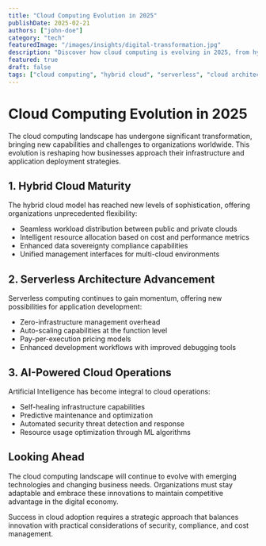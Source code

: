 ```yaml
---
title: "Cloud Computing Evolution in 2025"
publishDate: 2025-02-21
authors: ["john-doe"]
category: "tech"
featuredImage: "/images/insights/digital-transformation.jpg"
description: "Discover how cloud computing is evolving in 2025, from hybrid cloud solutions to serverless architectures and AI-powered cloud services."
featured: true
draft: false
tags: ["cloud computing", "hybrid cloud", "serverless", "cloud architecture"]
---
```


# Cloud Computing Evolution in 2025

The cloud computing landscape has undergone significant transformation, bringing new capabilities and challenges to organizations worldwide. This evolution is reshaping how businesses approach their infrastructure and application deployment strategies.

## 1. Hybrid Cloud Maturity

The hybrid cloud model has reached new levels of sophistication, offering organizations unprecedented flexibility:

- Seamless workload distribution between public and private clouds
- Intelligent resource allocation based on cost and performance metrics
- Enhanced data sovereignty compliance capabilities
- Unified management interfaces for multi-cloud environments

## 2. Serverless Architecture Advancement

Serverless computing continues to gain momentum, offering new possibilities for application development:

- Zero-infrastructure management overhead
- Auto-scaling capabilities at the function level
- Pay-per-execution pricing models
- Enhanced development workflows with improved debugging tools

## 3. AI-Powered Cloud Operations

Artificial Intelligence has become integral to cloud operations:

- Self-healing infrastructure capabilities
- Predictive maintenance and optimization
- Automated security threat detection and response
- Resource usage optimization through ML algorithms

## Looking Ahead

The cloud computing landscape will continue to evolve with emerging technologies and changing business needs. Organizations must stay adaptable and embrace these innovations to maintain competitive advantage in the digital economy.

Success in cloud adoption requires a strategic approach that balances innovation with practical considerations of security, compliance, and cost management.
